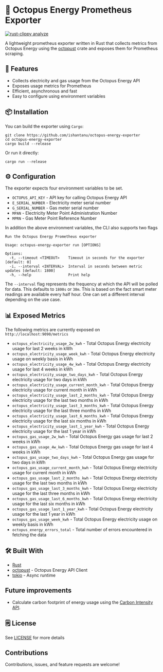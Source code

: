 # 🐙 Octopus Energy Prometheus Exporter

[![rust-clippy analyze](https://github.com/ishantanu/octopus-energy-exporter/actions/workflows/rust_clippy.yml/badge.svg)](https://github.com/ishantanu/octopus-energy-exporter/actions/workflows/rust_clippy.yml)

A lightweight prometheus exporter written in Rust that collects metrics from Octopus Energy using the [octopust](https://github.com/ishantanu/octopust) crate and exposes them for Prometheus scraping.

## 🚀 Features
* Collects electricity and gas usage from the Octopus Energy API
* Exposes usage metrics for Prometheus
* Efficient, asynchronous and fast
* Easy to configure using environment variables

## 📦 Installation
You can build the exporter using `Cargo`:

```
git clone https://github.com/ishantanu/octopus-energy-exporter
cd octopus-energy-exporter
cargo build --release
```

Or run it directly:
```
cargo run --release
```

## ⚙️ Configuration
The exporter expects four environment variables to be set.
* `OCTOPUS_API_KEY` - API key for calling Octopus Energy API
* `E_SERIAL_NUMBER` - Electricity meter serial number
* `G_SERIAL_NUMBER` - Gas meter serial number
* `MPAN` - Electricity Meter Point Administration Number
* `MPRN` - Gas Meter Point Reference Number

In addition the above environment variables, the CLI also supports two flags
```
Run the Octopus Energy Prometheus exporter

Usage: octopus-energy-exporter run [OPTIONS]

Options:
  -t, --timeout <TIMEOUT>    Timeout in seconds for the exporter [default: 0]
  -i, --interval <INTERVAL>  Interval in seconds between metric updates [default: 1800]
  -h, --help                 Print help
```

The `--interval` flag represents the frequency at which the API will be polled for data. This defaults to `1800s` or `30m`. This is based on the fact smart meter readings are available every half hour. One can set a different interval depending on the use case.

## 📊 Exposed Metrics
The following metrics are currently exposed on `http://localhost:9090/metrics`
* `octopus_electricity_usage_2w_kwh` - Total Octopus Energy electricity usage for last 2 weeks in kWh
* `octopus_electricity_usage_week_kwh` - Total Octopus Energy electricity usage on weekly basis in kWh
* `octopus_electricity_usage_4w_kwh` - Total Octopus Energy electricity usage for last 4 weeks in kWh
* `octopus_electricity_usage_two_days_kwh` - Total Octopus Energy electricity usage for two days in kWh
* `octopus_electricity_usage_current_month_kwh` - Total Octopus Energy electricity usage for current month in kWh
* `octopus_electricity_usage_last_2_months_kwh` - Total Octopus Energy electricity usage for the last two months in kWh
* `octopus_electricity_usage_last_3_months_kwh` - Total Octopus Energy electricity usage for the last three months in kWh
* `octopus_electricity_usage_last_6_months_kwh` - Total Octopus Energy electricity usage for the last six months in kWh
* `octopus_electricity_usage_last_1_year_kwh` - Total Octopus Energy electricity usage for the last 1 year in kWh
* `octopus_gas_usage_2w_kwh` - Total Octopus Energy gas usage for last 2 weeks in kWh
* `octopus_gas_usage_4w_kwh` - Total Octopus Energy gas usage for last 4 weeks in kWh
* `octopus_gas_usage_two_days_kwh` - Total Octopus Energy gas usage for two days in kWh
* `octopus_gas_usage_current_month_kwh` - Total Octopus Energy electricity usage for current month in kWh
* `octopus_gas_usage_last_2_months_kwh` - Total Octopus Energy electricity usage for the last two months in kWh
* `octopus_gas_usage_last_3_months_kwh` - Total Octopus Energy electricity usage for the last three months in kWh
* `octopus_gas_usage_last_6_months_kwh` - Total Octopus Energy electricity usage for the last six months in kWh
* `octopus_gas_usage_last_1_year_kwh` - Total Octopus Energy electricity usage for the last 1 year in kWh
* `octopus_gas_usage_week_kwh` - Total Octopus Energy electricity usage on weekly basis in kWh
* `octopus_energy_errors_total` - Total number of errors encountered in fetching the data

## 🛠️ Built With
* [Rust](https://www.rust-lang.org/)
* [octopust](https://github.com/ishantanu/octopust) - Octopus Energy API Client
* [tokio](https://tokio.rs/) - Async runtime

## Future improvements
* Calculate carbon footprint of energy usage using the [Carbon Intensity API](https://carbon-intensity.github.io/api-definitions/#carbon-intensity-api-v2-0-0).

## 🗒️ License

See [LICENSE](./LICENSE) for more details

## Contributions

Contributions, issues, and feature requests are welcome!